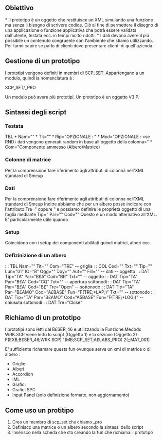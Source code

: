 ## Obiettivo
\* Il prototipo è un oggetto che restituisce un XML simulando una funzione ma senza il bisogno di scrivere codice. Ciò al fine di permettere il disegno di una applicazione o funzione applicativa che potrà essere validata dall'utente, testata ecc. in tempi molto ridotti.
\* I dati devono avere il più possibile un contenuto congruente con l'ambiente che stiamo utilizzando. Per farmi capire se parlo di clienti deve presentare clienti di quell'azienda.

## Gestione di un prototipo
I prototipi vengono definiti in membri di SCP_SET.
Appartengano a un modulo, quindi la nomenclatura è : 

SCP_SET/<Modulo>_PRO

Un modulo può avere più prototipi.
Un prototipo è un oggetto
V3 P.<Modulo> <Nome prototipo>

## Sintassi degli script

### Testata
TBL
\* Nam="<nome propotipo>"
\* Tit="<titolo>"
\* Rip="OPZIONALE :  <numero ripetizioni riga>"
\* Mod="OPZIONALE :  <se RND i dati vengono generati random in base all'oggetto della colonna>"
\* Com="Componente ammesso (Albero/Matrice)

### Colonne di matrice
Per la comprensione fare riferimento agli attributi di colonna nell'XML standard di Smeup

### Dati
Per la comprensione fare riferimento agli attributi di colonna nell'XML standard di Smeup
Inoltre abbiamo che per un albero posso indicare con l'attributo Tre="<Open> oppure <Close>"
e possiamo definire le proprietà oggetto di una foglia mediante Tip=" Par="" Cod=""
Questo è un modo alternativo all'XML. E' particolarmente utile quando

### Setup
Coincidono con i setup dei componenti abilitati quindi matrici, alberi ecc.

### Defizinizione di un albero

 :  : TBL Nam="<nome propotipo>" Tit="<titolo>" Com="TRE"
-- griglia
    :  : COL Cod="<codice colonna>" Txt="<titolo colonna>" Tip="" Lun="01" IO="B" Ogg="<oggetto>" Dpy="" Aut="" Fill=""
-- dati
  -- oggetto
   :  : DAT Tip="TA" Par="B£A" Cod="BR" Txt=""
  -- oggetto
   :  : DAT Tip="TA" Par="B£A" Cod="CQ" Txt=""
-- apertura sottonodi
   :  : DAT Tip="TA" Par="B£A" Cod="B£"   Tre="Open"
-- sottonodo
        :  : DAT Tip="TA" Par="B£AMO" Cod="A£BASE" Fun="F(TRE;\*LAP;)"  Txt=""
 -- sottonodo
        :  : DAT Tip="TA" Par="B£AMO" Cod="A5BASE" Fun="F(TRE;\*LOG;)"
 -- chiusuta sottonodi
   :  : DAT Tre="Close"


## Richiamo di un prototipo

I prototipi sono letti dal B£SER_46 e utilizzando la Funzione.Medodo WRK.SCP viene letto lo script (Oggetto 1) e la sezione (Oggetto 2) : 
F(EXB;B£SER_46;WRK.SCP) 1(MB;SCP_SET;A£LABS_PRO) 2(;;MAT_001)

E' sufficiente richamare questa fun ovunque serva un xml di matrice o di albero : 
- Griglie
- Alberi
- Accordion
- IML
- Grafici
- Grafici SPC
- Input Panel (solo definizione formato, non aggiornamento)


## Come uso un protitipo

1. Creo un membro di scp_set che chiamo <modulo>_pro
2. Definisco una matrice o un albero secondo la sintassi dello script
3. Inserisco nella scheda che sto creando la fun che richiama il prototipo


